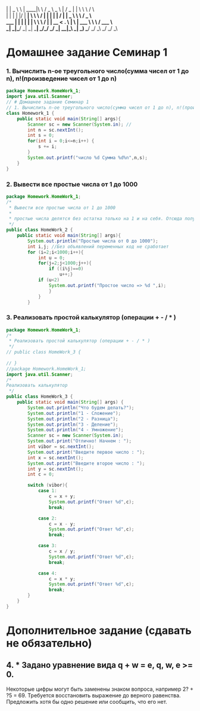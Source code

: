  |   |  _ \   \  |  ____|\ \        /  _ \   _ \  |  /     _ |         |     \    \ \     /     \    
 |   | |   | |\/ |  __|   \ \  \   /  |   | |   | | /        |         |    _ \    \ \   /     _ \   
 ___ | |   | |   |  |      \ \  \ /   |   | __ <  . \        |     \   |   ___ \    \ \ /     ___ \  
_|  _|\___/ _|  _| _____|   \_/\_/   \___/ _| \_\_|\_\      _| _) \___/  _/    _\    \_/    _/    _\ 
                                                                                                     
                                                                        
                                                                    
# Домашнее задание Семинар 1
### 1. Вычислить n-ое треугольного число(сумма чисел от 1 до n), n!(произведение чисел от 1 до n)
```java
package Homework.HomeWork_1;
import java.util.Scanner;
// # Домашнее задание Семинар 1
// 1. Вычислить n-ое треугольного число(сумма чисел от 1 до n), n!(произведение чисел от 1 до n)
class Homework_1 {
    public static void main(String[] args){
        Scanner sc = new Scanner(System.in); //
        int n = sc.nextInt();
        int s = 0;
        for(int i = 0;i<=n;i++) {
            s += i;
        }
        System.out.printf("число %d Сумма %d%n",n,s);
    }
}
```
### 2. Вывести все простые числа от 1 до 1000
```java
package Homework.HomeWork_1;
/*
 * Вывести все простые числа от 1 до 1000
 * 
 * простые числа делятся без остатка только на 1 и на себя. Отсюда получается, что нужно посчитать делители, которых должно быть не больше 2.
 */
public class HomeWork_2 {
    public static void main(String[] args){
        System.out.println("Простые числа от 0 до 1000");
        int i,j; //Без объявлений переменных код не сработает
        for (i=2;i<1000;i++){
            int u = 0;
            for(j=2;j<1000;j++){
                if ((i%j)==0)
                    u++;}
            if (u<2)
                System.out.printf("Простое число => %d ",i);
                }
            }
        }
```
### 3. Реализовать простой калькулятор (операции + - / * )
```java
package Homework.HomeWork_1;
/*
 * Реализовать простой калькулятор (операции + - / * )
 */
// public class HomeWork_3 {
    
// }
//package Homework.HomeWork_1;
import java.util.Scanner;
/*
Реализовать калькулятор
 */
public class HomeWork_3 {
    public static void main(String[] args) {
        System.out.println("Что будем делать?");
        System.out.println("1 - Сложение");
        System.out.println("2 - Разница");
        System.out.println("3 - Деление");
        System.out.println("4 - Умножение");
        Scanner sc = new Scanner(System.in);
        System.out.print("Отлично! Начнем : ");
        int vibor = sc.nextInt();
        System.out.print("Введите первое число : ");
        int x = sc.nextInt();
        System.out.print("Введите второе число : ");
        int y = sc.nextInt();
        int c = 0;

        switch (vibor){
            case 1:
                c = x + y;
                System.out.printf("Ответ %d",c);
                break;

            case 2:
                c = x - y;
                System.out.printf("Ответ %d",c);
                break;

            case 3:
                c = x / y;
                System.out.printf("Ответ %d",c);
                break;

            case 4:
                c = x * y;
                System.out.printf("Ответ %d",c);
                break;
        }
    }
}

```
# Дополнительное задание (сдавать не обязательно)
## 4. * Задано уравнение вида q + w = e, q, w, e >= 0. 
Некоторые цифры могут быть заменены знаком вопроса, например 2? + ?5 = 69. 
Требуется восстановить выражение до верного равенства. 
Предложить хотя бы одно решение или сообщить, что его нет.

